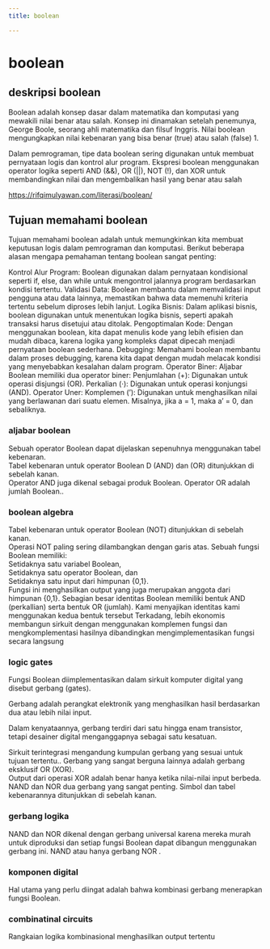 ```yaml
---
title: boolean

---
```


# boolean
## deskripsi boolean
Boolean adalah konsep dasar dalam matematika dan komputasi yang mewakili nilai benar atau salah. Konsep ini dinamakan setelah penemunya, George Boole, seorang ahli matematika dan filsuf Inggris. Nilai boolean mengungkapkan nilai kebenaran yang bisa benar (true) atau salah (false) 1.

Dalam pemrograman, tipe data boolean sering digunakan untuk membuat pernyataan logis dan kontrol alur program. Ekspresi boolean menggunakan operator logika seperti AND (&&), OR (||), NOT (!), dan XOR untuk membandingkan nilai dan mengembalikan hasil yang benar atau salah

https://rifqimulyawan.com/literasi/boolean/
## Tujuan memahami boolean
Tujuan memahami boolean adalah untuk memungkinkan kita membuat keputusan logis dalam pemrograman dan komputasi. Berikut beberapa alasan mengapa pemahaman tentang boolean sangat penting:

Kontrol Alur Program: Boolean digunakan dalam pernyataan kondisional seperti if, else, dan while untuk mengontrol jalannya program berdasarkan kondisi tertentu.
Validasi Data: Boolean membantu dalam memvalidasi input pengguna atau data lainnya, memastikan bahwa data memenuhi kriteria tertentu sebelum diproses lebih lanjut.
Logika Bisnis: Dalam aplikasi bisnis, boolean digunakan untuk menentukan logika bisnis, seperti apakah transaksi harus disetujui atau ditolak.
Pengoptimalan Kode: Dengan menggunakan boolean, kita dapat menulis kode yang lebih efisien dan mudah dibaca, karena logika yang kompleks dapat dipecah menjadi pernyataan boolean sederhana.
Debugging: Memahami boolean membantu dalam proses debugging, karena kita dapat dengan mudah melacak kondisi yang menyebabkan kesalahan dalam program.
Operator Biner:
Aljabar Boolean memiliki dua operator biner:
Penjumlahan (+): Digunakan untuk operasi disjungsi (OR).
Perkalian (⋅): Digunakan untuk operasi konjungsi (AND).
Operator Uner:
Komplemen (’): Digunakan untuk menghasilkan nilai yang berlawanan dari suatu elemen. Misalnya, jika a = 1, maka a’ = 0, dan sebaliknya.
### aljabar boolean
Sebuah operator Boolean dapat dijelaskan sepenuhnya menggunakan tabel kebenaran.  
Tabel kebenaran untuk operator Boolean D (AND) dan (OR) ditunjukkan di sebelah kanan.  
Operator AND  juga dikenal sebagai produk Boolean. Operator OR adalah jumlah Boolean..
### boolean algebra
Tabel kebenaran untuk operator Boolean (NOT) ditunjukkan di sebelah kanan.  
Operasi NOT paling sering dilambangkan dengan garis atas. 
Sebuah fungsi Boolean memiliki:  
Setidaknya satu variabel Boolean,  
Setidaknya satu operator Boolean, dan  
Setidaknya satu input dari himpunan {0,1}.  
Fungsi ini menghasilkan output yang juga merupakan anggota dari himpunan {0,1}.
Sebagian besar identitas Boolean memiliki bentuk AND (perkallian) serta bentuk OR (jumlah). Kami menyajikan identitas kami menggunakan kedua bentuk tersebut
Terkadang, lebih ekonomis membangun sirkuit dengan menggunakan komplemen fungsi dan mengkomplementasi hasilnya dibandingkan mengimplementasikan fungsi secara langsung

### logic gates
Fungsi Boolean diimplementasikan dalam sirkuit komputer digital yang disebut gerbang (gates).  

Gerbang adalah perangkat elektronik yang menghasilkan hasil berdasarkan dua atau lebih nilai input.  

Dalam kenyataannya, gerbang terdiri dari satu hingga enam transistor, tetapi desainer digital menganggapnya sebagai satu kesatuan.  

Sirkuit terintegrasi mengandung kumpulan gerbang yang sesuai untuk tujuan tertentu..
Gerbang yang sangat berguna lainnya adalah gerbang eksklusif OR (XOR).  
Output dari operasi XOR adalah benar hanya ketika nilai-nilai input berbeda.
NAND dan NOR dua gerbang yang sangat penting. Simbol dan tabel kebenarannya ditunjukkan di sebelah kanan. 
### gerbang logika
NAND dan NOR dikenal dengan gerbang universal  karena mereka murah untuk diproduksi dan setiap fungsi Boolean dapat dibangun menggunakan gerbang ini. NAND atau hanya gerbang NOR .  
### komponen  digital
Hal utama yang perlu diingat adalah bahwa kombinasi gerbang menerapkan fungsi Boolean.
### combinatinal circuits
Rangkaian logika kombinasional menghasilkan output tertentu


